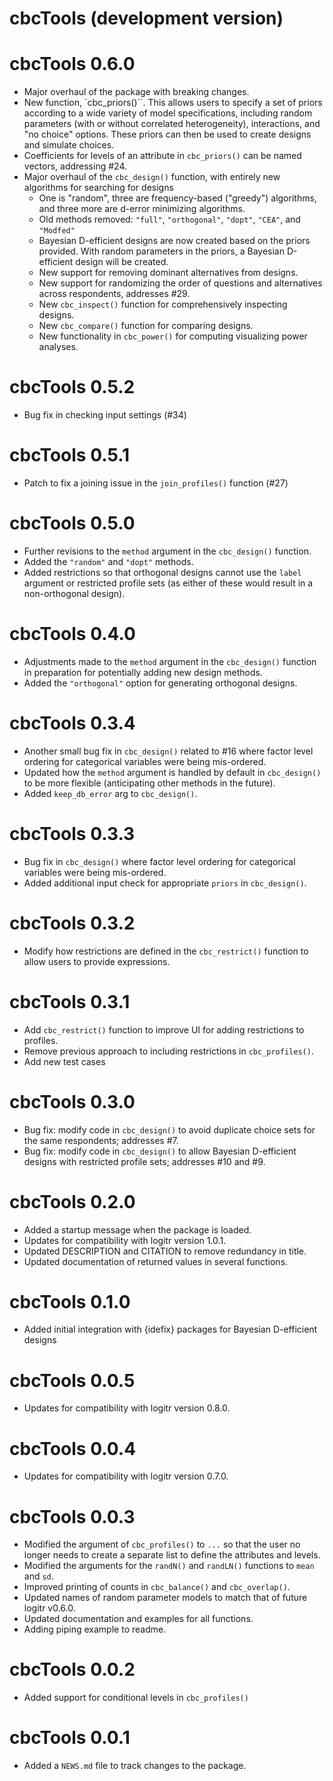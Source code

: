 # cbcTools (development version)

# cbcTools 0.6.0

- Major overhaul of the package with breaking changes.
- New function, `cbc_priors()``. This allows users to specify a set of priors according to a wide variety of model specifications, including random parameters (with or without correlated heterogeneity), interactions, and "no choice" options. These priors can then be used to create designs and simulate choices.
- Coefficients for levels of an attribute in `cbc_priors()` can be named vectors, addressing #24.
- Major overhaul of the `cbc_design()` function, with entirely new algorithms for searching for designs
  - One is "random", three are frequency-based ("greedy") algorithms, and three more are d-error minimizing algorithms.
  - Old methods removed: `"full"`, `"orthogonal"`, `"dopt"`, `"CEA"`, and `"Modfed"`
  - Bayesian D-efficient designs are now created based on the priors provided. With random parameters in the priors, a Bayesian D-efficient design will be created.
  - New support for removing dominant alternatives from designs.
  - New support for randomizing the order of questions and alternatives across respondents, addresses #29.
  - New `cbc_inspect()` function for comprehensively inspecting designs.
  - New `cbc_compare()` function for comparing designs.
  - New functionality in `cbc_power()` for computing visualizing power analyses.

# cbcTools 0.5.2

- Bug fix in checking input settings (#34)

# cbcTools 0.5.1

- Patch to fix a joining issue in the `join_profiles()` function (#27)

# cbcTools 0.5.0

- Further revisions to the `method` argument in the `cbc_design()` function.
- Added the `"random"` and `"dopt"` methods.
- Added restrictions so that orthogonal designs cannot use the `label` argument or restricted profile sets (as either of these would result in a non-orthogonal design).

# cbcTools 0.4.0

- Adjustments made to the `method` argument in the `cbc_design()` function in preparation for potentially adding new design methods.
- Added the `"orthogonal"` option for generating orthogonal designs.

# cbcTools 0.3.4

- Another small bug fix in `cbc_design()` related to #16 where factor level ordering for categorical variables were being mis-ordered.
- Updated how the `method` argument is handled by default in `cbc_design()` to be more flexible (anticipating other methods in the future).
- Added `keep_db_error` arg to `cbc_design()`.

# cbcTools 0.3.3

- Bug fix in `cbc_design()` where factor level ordering for categorical variables were being mis-ordered.
- Added additional input check for appropriate `priors` in `cbc_design()`.

# cbcTools 0.3.2

- Modify how restrictions are defined in the `cbc_restrict()` function to allow users to provide expressions.

# cbcTools 0.3.1

- Add `cbc_restrict()` function to improve UI for adding restrictions to profiles.
- Remove previous approach to including restrictions in `cbc_profiles()`.
- Add new test cases

# cbcTools 0.3.0

- Bug fix: modify code in `cbc_design()` to avoid duplicate choice sets for the same respondents; addresses #7.
- Bug fix: modify code in `cbc_design()` to allow Bayesian D-efficient designs with restricted profile sets; addresses #10 and #9.

# cbcTools 0.2.0

- Added a startup message when the package is loaded.
- Updates for compatibility with logitr version 1.0.1.
- Updated DESCRIPTION and CITATION to remove redundancy in title.
- Updated documentation of returned values in several functions.

# cbcTools 0.1.0

- Added initial integration with {idefix} packages for Bayesian D-efficient designs

# cbcTools 0.0.5

- Updates for compatibility with logitr version 0.8.0.

# cbcTools 0.0.4

- Updates for compatibility with logitr version 0.7.0.

# cbcTools 0.0.3

- Modified the argument of `cbc_profiles()` to `...` so that the user no longer needs to create a separate list to define the attributes and levels.
- Modified the arguments for the `randN()` and `randLN()` functions to `mean` and `sd`.
- Improved printing of counts in `cbc_balance()` and `cbc_overlap()`.
- Updated names of random parameter models to match that of future logitr v0.6.0.
- Updated documentation and examples for all functions.
- Adding piping example to readme.

# cbcTools 0.0.2

- Added support for conditional levels in `cbc_profiles()`

# cbcTools 0.0.1

- Added a `NEWS.md` file to track changes to the package.
